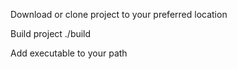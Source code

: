Download or clone project to your preferred location

Build project
./build

Add executable to your path

